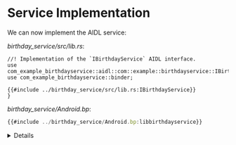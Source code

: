 # Service Implementation

We can now implement the AIDL service:

_birthday_service/src/lib.rs_:

```rust,ignore
//! Implementation of the `IBirthdayService` AIDL interface.
use com_example_birthdayservice::aidl::com::example::birthdayservice::IBirthdayService::IBirthdayService;
use com_example_birthdayservice::binder;

{{#include ../birthday_service/src/lib.rs:IBirthdayService}}
}
```

_birthday_service/Android.bp_:

```javascript
{{#include ../birthday_service/Android.bp:libbirthdayservice}}
```

<details>

- Point out the path to the generated `IBirthdayService` trait, and explain why
  each of the segments is necessary.
- TODO: What does the `binder::Interface` trait do? Are there methods to
  override? Where source?

</details>
